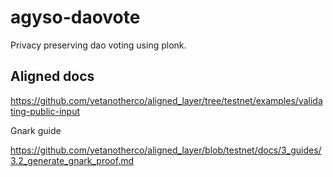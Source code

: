 # agyso-daovote

Privacy preserving dao voting using plonk.

## Aligned docs

https://github.com/yetanotherco/aligned_layer/tree/testnet/examples/validating-public-input

Gnark guide

https://github.com/yetanotherco/aligned_layer/blob/testnet/docs/3_guides/3.2_generate_gnark_proof.md